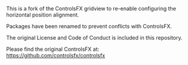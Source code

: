 This is a fork of the ControlsFX gridview to re-enable configuring the horizontal position alignment.

Packages have been renamed to prevent conflicts with ControlsFX.

The original License and Code of Conduct is included in this repository.

Please find the original ControlsFX at: https://github.com/controlsfx/controlsfx